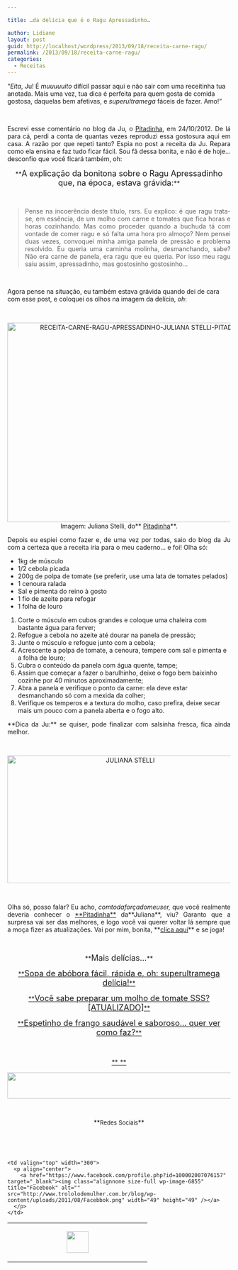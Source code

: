 ```yaml
---

title: …da delícia que é o Ragu Apressadinho…

author: Lidiane
layout: post
guid: http://localhost/wordpress/2013/09/18/receita-carne-ragu/
permalink: /2013/09/18/receita-carne-ragu/
categories:
  - Receitas
---
```

“_Eita_, Ju! É _muuuuuito_ difícil passar aqui e não sair com uma receitinha tua anotada. Mais uma vez, tua dica é perfeita para quem gosta de comida gostosa, daquelas bem afetivas, e _superultramega_ fáceis de fazer. Amo!”

&nbsp;

<p align="justify">
  Escrevi esse comentário no blog da Ju, o <a href="http://www.pitadinha.com/" target="_blank">Pitadinha</a>, em 24/10/2012. De lá para cá, perdi a conta de quantas vezes reproduzi essa gostosura aqui em casa. A razão por que repeti tanto? Espia no post a receita da Ju. Repara como ela ensina e faz tudo ficar fácil. Sou fã dessa bonita, e não é de hoje… desconfio que você ficará também, oh:
</p>

<!--more-->

<p align="center">
  **<span style="font-size: large;">A explicação da bonitona sobre o Ragu Apressadinho que, na época, estava grávida:</span>**
</p>

&nbsp;

> <p align="justify">
>   Pense na incoerência deste título, rsrs. Eu explico: é que ragu trata-se, em essência, de um molho com carne e tomates que fica horas e horas cozinhando. Mas como proceder quando a buchuda tá com vontade de comer ragu e só falta uma hora pro almoço? Nem pensei duas vezes, convoquei minha amiga panela de pressão e problema resolvido. Eu queria uma carninha molinha, desmanchando, sabe? Não era carne de panela, era ragu que eu queria. Por isso meu ragu saiu assim, apressadinho, mas gostosinho gostosinho&#8230;
> </p>

&nbsp;

Agora pense na situação, eu também estava grávida quando dei de cara com esse post, e coloquei os olhos na imagem da delícia, _oh_:

&nbsp;

<p align="center">
  <a href="http://www.trololodemulher.com.br/blog/wp-content/uploads/2013/09/RECEITA-CARNE-RAGU-APRESSADINHO-JULIANA-STELLI-PITADINHA.jpg"><img class="alignnone size-full wp-image-9779" alt="RECEITA-CARNE-RAGU-APRESSADINHO-JULIANA STELLI-PITADINHA" src="http://www.trololodemulher.com.br/blog/wp-content/uploads/2013/09/RECEITA-CARNE-RAGU-APRESSADINHO-JULIANA-STELLI-PITADINHA.jpg" width="600" height="450" /></a><br /> Imagem: Juliana Stelli, do** <a href="http://www.pitadinha.com/" target="_blank">Pitadinha</a>**.
</p>

<p align="justify">
  Depois eu espiei como fazer e, de uma vez por todas, saio do blog da Ju com a certeza que a receita iria para o meu caderno… e foi! Olha só:
</p>

  * 1kg de músculo
  * 1/2 cebola picada
  * 200g de polpa de tomate (se preferir, use uma lata de tomates pelados)
  * 1 cenoura ralada
  * Sal e pimenta do reino à gosto
  * 1 fio de azeite para refogar
  * 1 folha de louro

  1. Corte o músculo em cubos grandes e coloque uma chaleira com bastante água para ferver;
  2. Refogue a cebola no azeite até dourar na panela de pressão;
  3. Junte o músculo e refogue junto com a cebola;
  4. Acrescente a polpa de tomate, a cenoura, tempere com sal e pimenta e a folha de louro;
  5. Cubra o conteúdo da panela com água quente, tampe;
  6. Assim que começar a fazer o barulhinho, deixe o fogo bem baixinho cozinhe por 40 minutos aproximadamente;
  7. Abra a panela e verifique o ponto da carne: ela deve estar desmanchando só com a mexida da colher;
  8. Verifique os temperos e a textura do molho, caso prefira, deixe secar mais um pouco com a panela aberta e o fogo alto.

<p align="justify">
  **Dica da Ju:** se quiser, pode finalizar com salsinha fresca, fica ainda melhor.
</p>

&nbsp;

<p align="center">
  <a href="http://www.trololodemulher.com.br/blog/wp-content/uploads/2012/08/JULIANA-STELLI.png"><img class="alignnone size-full wp-image-9048" alt="JULIANA STELLI" src="http://www.trololodemulher.com.br/blog/wp-content/uploads/2012/08/JULIANA-STELLI.png" width="539" height="288" /></a>
</p>

&nbsp;

<p align="justify">
  Olha só, posso falar? Eu acho, <em>comtodaforçadomeuser,</em> que você realmente deveria conhecer o <a href="http://www.pitadinha.com/" target="_blank">**Pitadinha**</a> da**Juliana**, viu? Garanto que a surpresa vai ser das melhores, e logo você vai querer voltar lá sempre que a moça fizer as atualizações. Vai por mim, bonita, **<a href="http://www.pitadinha.com/" target="_blank">clica aqui</a>** e se joga!
</p>

&nbsp;

<p align="center">
  **<span style="font-size: large;">Mais delícias…</span>**
</p>

<p align="center">
  <a href="http://www.trololodemulher.com.br/2013/08/19/sopa-de-abobora/">**<span style="font-size: large;">Sopa de abóbora fácil, rápida e, oh: superultramega delícia!</span>**</a>
</p>

<p align="center">
  <a href="http://www.trololodemulher.com.br/2012/10/17/molho-de-tomate/">**<span style="font-size: large;">Você sabe preparar um molho de tomate SSS? [ATUALIZADO]</span>**</a>
</p>

<p align="center">
  <a href="http://www.trololodemulher.com.br/2012/10/03/receita-frango-saudavel/">**<span style="font-size: large;">Espetinho de frango saudável e saboroso… quer ver como faz?</span>**</a>
</p>

&nbsp;

<p align="center">
  <a href="http://www.trololodemulher.com.br/2013/08/23/maes-filhos/">**<span style="font-size: large;"> </span>**</a>
</p>

<p align="center">
  <a href="http://feedburner.google.com/fb/a/mailverify?uri=blogbichafemea&loc=pt_BR" target="_blank"><img class="alignnone size-full wp-image-8451" title="Assine o Bicha Fêmea grátis!" alt="" src="http://www.trololodemulher.com.br/blog/wp-content/uploads/2012/01/rodapé.png" width="600" height="59" /></a>
</p>

&nbsp;

<p align="center">
  **<span style="font-size: small;">Redes Sociais</span>**
</p>

&nbsp;

&nbsp;

<table width="600" border="0" cellspacing="0" cellpadding="2">
  <tr>
    <td valign="top" width="300">
      <p align="center">
        <a href="https://twitter.com/#%21/bichafemea" target="_blank"><img class="alignnone size-full wp-image-6857" title="Twitter" alt="" src="http://www.trololodemulher.com.br/blog/wp-content/uploads/2011/08/Twitter.png" width="49" height="49" /></a>
      </p>
    </td>
    
    <td valign="top" width="300">
      <p align="center">
        <a href="https://www.facebook.com/profile.php?id=100002007076157" target="_blank"><img class="alignnone size-full wp-image-6855" title="Facebook" alt="" src="http://www.trololodemulher.com.br/blog/wp-content/uploads/2011/08/Facebbok.png" width="49" height="49" /></a>
      </p>
    </td>
  </tr>
</table>

&nbsp;

&nbsp;